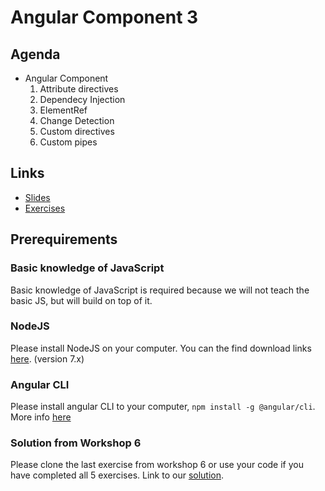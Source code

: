# Angular Component 3

## Agenda
* Angular Component
    1. Attribute directives
    2. Dependecy Injection
    3. ElementRef
    4. Change Detection
    5. Custom directives
    6. Custom pipes


## Links

* [Slides](https://slides.com/ng-slo/workshop-9-component3)
* [Exercises](https://github.com/ng-slo/workshop/blob/master/09-component3/exercises.md)

## Prerequirements

### Basic knowledge of JavaScript
Basic knowledge of JavaScript is required because we will not teach the basic JS, but will build on top of it.

### NodeJS
Please install NodeJS on your computer. You can the find download links [here](https://nodejs.org/en/download/current/). (version 7.x)

### Angular CLI
Please install angular CLI to your computer, `npm install -g @angular/cli`. More info [here](https://github.com/angular/angular-cli)

### Solution from Workshop 6
Please clone the last exercise from workshop 6 or use your code if you have completed all 5 exercises. Link to our [solution](https://github.com/ng-slo/workshop/tree/master/06-component/solutions/exercise-5). 
